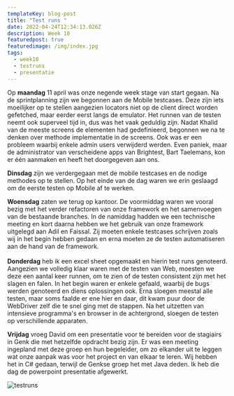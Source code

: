 ```yaml
---
templateKey: blog-post
title: "Test runs "
date: 2022-04-24T12:34:13.026Z
description: Week 10
featuredpost: true
featuredimage: /img/index.jpg
tags:
  - week10
  - testruns
  - presentatie
---
```

Op **maandag** 11 april was onze negende week stage van start gegaan. Na de sprintplanning zijn we begonnen aan de Mobile testcases. Deze zijn iets moeilijker op te stellen aangezien locators niet op de client direct worden gefetched, maar eerder eerst langs de emulator. Het runnen van de testen neemt ook superveel tijd in, dus was het vaak geduldig zijn. Nadat Khalid van de meeste screens de elementen had gedefinieerd, begonnen we na te denken over methode implementatie in de screens. Ook was er een probleem waarbij enkele admin users verwijderd werden. Even paniek, maar de administrator van verscheidene apps van Brightest, Bart Taelemans, kon er één aanmaken en heeft het doorgegeven aan ons.

**Dinsdag** zijn we verdergegaan met de mobile testcases en de nodige methodes op te stellen. Op het einde van de dag waren we erin geslaagd om de eerste testen op Mobile af te werken.

**Woensdag** zaten we terug op kantoor. De voormiddag waren we vooral bezig met het verder refactoren van onze framework en het samenvoegen van de bestaande branches. In de namiddag hadden we een technische meeting en kort daarna hebben we het gebruik van onze framework uitgelegd aan Adil en Faissal. Zij moeten enkele testcases schrijven zoals wij in het begin hebben gedaan en erna moeten ze de testen automatiseren aan de hand van de framework. \
\
**Donderdag** heb ik een excel sheet opgemaakt en hierin test runs genoteerd. Aangezien we volledig klaar waren met de testen van Web, moesten we deze een aantal keer runnen, om te zien of de testen consistent zijn met het slagen en falen. In het begin waren er enkele gefaald, waarbij de bugs werden genoteerd en diens oplossingen ook. Erna sloegen meestal alle testen, maar soms faalde er ene hier en daar, dit kwam puur door de WebDriver zelf die te snel ging met de stappen. Na het uitzetten van intensieve programma's en browser in de achtergrond, sloegen de testen op verschillende apparaten. 

**Vrijdag** vroeg David om een presentatie voor te bereiden voor de stagiairs in Genk die met hetzelfde opdracht bezig zijn. Er was een meeting ingepland met deze groep en hun begeleider, om zo elkander uit te leggen wat onze aanpak was voor het project en van elkaar te leren. Wij hebben het in C# gedaan, terwijl de Genkse groep het met Java deden. Ik heb die dag de powerpoint presentatie afgewerkt. 

![testruns](/img/testruns.jpg "testruns")

![]()